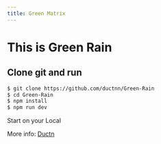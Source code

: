 ```yaml
---
title: Green Matrix
---
```


# This is Green Rain
## Clone git and run

``` bash
$ git clone https://github.com/ductnn/Green-Rain
$ cd Green-Rain
$ npm install
$ npm run dev
```
Start on your Local

More info: [Ductn](https://github.com/ductnn)